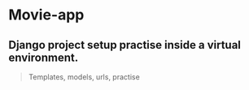 # Movie-app

## Django project setup practise inside a virtual environment.

> Templates, models, urls, practise
